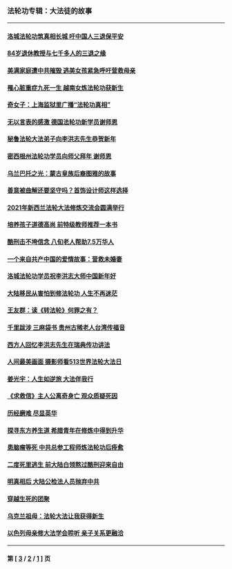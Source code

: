 ### 法轮功专辑：大法徒的故事
---
#### [洛城法轮功筑真相长城 吁中国人三退保平安](../../pages/nf1147481/n13892471.md?05150430) 
#### [84岁退休教授与七千多人的三退之缘](../../pages/nf1147481/n13796650.md?05150430) 
#### [美满家庭遭中共摧毁 逃美女孩紧急呼吁营救母亲](../../pages/nf1147481/n13792859.md?05150430) 
#### [罹心脏重症九死一生 越南女炼法轮功获新生](../../pages/nf1147481/n13732766.md?05150430) 
#### [奇女子：上海监狱里广播“法轮功真相”](../../pages/nf1147481/n13726443.md?05150430) 
#### [无以言表的感激 德国法轮功新学员谢师恩](../../pages/nf1147481/n13543790.md?05150430) 
#### [秘鲁法轮大法弟子向李洪志先生恭贺新年](../../pages/nf1147481/n13540182.md?05150430) 
#### [密西根州法轮功学员向师父拜年 谢师恩](../../pages/nf1147481/n13538183.md?05150430) 
#### [乌兰巴托之光：蒙古皇族后裔图雅的故事](../../pages/nf1147481/n13155759.md?05150430) 
#### [善意被曲解还要坚守吗？首饰设计师这样选择](../../pages/nf1147481/n13077575.md?05150430) 
#### [2021年新西兰法轮大法修炼交流会圆满举行](../../pages/nf1147481/n13033149.md?05150430) 
#### [培养孩子道德高尚 前特级教师推荐一本书](../../pages/nf1147481/n12938640.md?05150430) 
#### [酷刑击不垮信念 八旬老人帮助7.5万华人](../../pages/nf1147481/n12880712.md?05150430) 
#### [一个来自共产中国的爱情故事：营救未婚妻](../../pages/nf1147481/n12778386.md?05150430) 
#### [洛城法轮功学员祝李洪志大师中国新年好](../../pages/nf1147481/n12724685.md?05150430) 
#### [大陆移民从害怕到修法轮功 人生不再迷茫](../../pages/nf1147481/n12414325.md?05150430) 
#### [王友群：读《转法轮》何罪之有？](../../pages/nf1147481/n12408647.md?05150430) 
#### [千里跋涉 三麻袋书 贵州古稀老人台湾传福音](../../pages/nf1147481/n12198750.md?05150430) 
#### [西方人回忆李洪志先生在瑞典传功讲法](../../pages/nf1147481/n12099607.md?05150430) 
#### [人间最美画面 摄影师看513世界法轮大法日](../../pages/nf1147481/n12094118.md?05150430) 
#### [姜光宇：人生如逆旅 大法伴我行](../../pages/nf1147481/n12088664.md?05150430) 
#### [《求救信》主人公离奇身亡 观众质疑死因](../../pages/nf1147481/n11845215.md?05150430) 
#### [历经磨难 尽显英华](../../pages/nf1147481/n11723297.md?05150430) 
#### [探寻东方养生道 希腊青年在修炼中得到升华](../../pages/nf1147481/n11494502.md?05150430) 
#### [患脑瘤等死 中共总参工程师炼法轮功后痊愈](../../pages/nf1147481/n11466682.md?05150430) 
#### [二度死里逃生 前大陆白领熬过酷刑迎来自由](../../pages/nf1147481/n11368594.md?05150430) 
#### [明真相后 大陆公检法人员抛弃中共](../../pages/nf1147481/n11358618.md?05150430) 
#### [穿越生死的团聚](../../pages/nf1147481/n11258922.md?05150430) 
#### [乌克兰祖母：法轮大法让我获得新生](../../pages/nf1147481/n11269457.md?05150430) 
#### [以色列母亲修大法学会聆听 亲子关系更融洽](../../pages/nf1147481/n11268195.md?05150430) 

---
#### 第 [ [3](./3.md?05150430) / [2](./2.md?05150430) / [1](./1.md?05150430) ] 页
